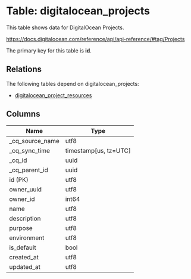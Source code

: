 # Table: digitalocean_projects

This table shows data for DigitalOcean Projects.

https://docs.digitalocean.com/reference/api/api-reference/#tag/Projects

The primary key for this table is **id**.

## Relations

The following tables depend on digitalocean_projects:
  - [digitalocean_project_resources](digitalocean_project_resources)

## Columns

| Name          | Type          |
| ------------- | ------------- |
|_cq_source_name|utf8|
|_cq_sync_time|timestamp[us, tz=UTC]|
|_cq_id|uuid|
|_cq_parent_id|uuid|
|id (PK)|utf8|
|owner_uuid|utf8|
|owner_id|int64|
|name|utf8|
|description|utf8|
|purpose|utf8|
|environment|utf8|
|is_default|bool|
|created_at|utf8|
|updated_at|utf8|